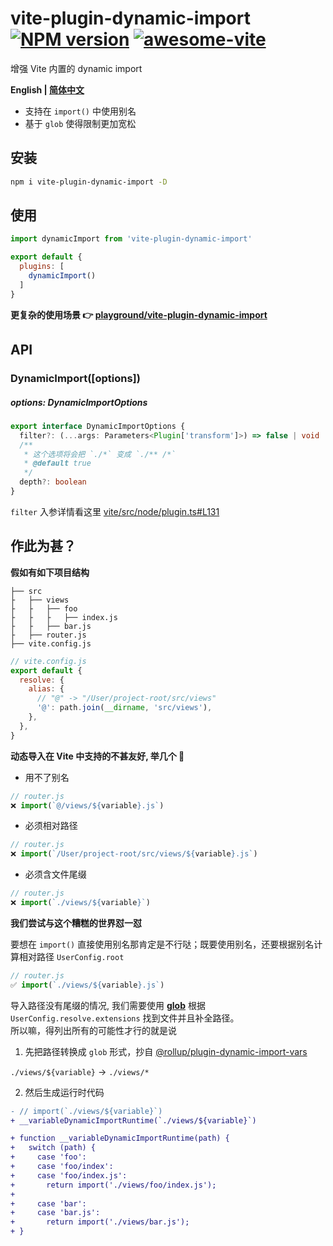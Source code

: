 # vite-plugin-dynamic-import [![NPM version](https://img.shields.io/npm/v/vite-plugin-dynamic-import.svg)](https://npmjs.org/package/vite-plugin-dynamic-import) [![awesome-vite](https://awesome.re/badge.svg)](https://github.com/vitejs/awesome-vite)

增强 Vite 内置的 dynamic import

**English | [简体中文](https://github.com/caoxiemeihao/vite-plugins/blob/main/packages/dynamic-import/README.zh-CN.md)**

- 支持在 `import()` 中使用别名
- 基于 `glob` 使得限制更加宽松

## 安装

```bash
npm i vite-plugin-dynamic-import -D
```

## 使用
```javascript
import dynamicImport from 'vite-plugin-dynamic-import'

export default {
  plugins: [
    dynamicImport()
  ]
}
```

**更复杂的使用场景 👉 [playground/vite-plugin-dynamic-import](https://github.com/caoxiemeihao/vite-plugins/tree/main/playground/vite-plugin-dynamic-import)**


## API

### DynamicImport([options])

##### options: DynamicImportOptions

```ts
export interface DynamicImportOptions {
  filter?: (...args: Parameters<Plugin['transform']>) => false | void | Promise<false | void>
  /**
   * 这个选项将会把 `./*` 变成 `./** /*`
   * @default true
   */
  depth?: boolean
}

```

`filter` 入参详情看这里 [vite/src/node/plugin.ts#L131](https://github.com/vitejs/vite/blob/9a7b133d45979de0604b9507d87a2ffa2187a387/packages/vite/src/node/plugin.ts#L131)
## 作此为甚？

**假如有如下项目结构**

```tree
├── src
├   ├── views
├   ├   ├── foo
├   ├   ├   ├── index.js
├   ├   ├── bar.js
├   ├── router.js
├── vite.config.js

```

```js
// vite.config.js
export default {
  resolve: {
    alias: {
      // "@" -> "/User/project-root/src/views"
      '@': path.join(__dirname, 'src/views'),
    },
  },
}
```

**动态导入在 Vite 中支持的不甚友好, 举几个 🌰**

- 用不了别名

```js
// router.js
❌ import(`@/views/${variable}.js`)
```

- 必须相对路径

```js
// router.js
❌ import(`/User/project-root/src/views/${variable}.js`)
```

- 必须含文件尾缀

```js
// router.js
❌ import(`./views/${variable}`)
```

**我们尝试与这个糟糕的世界怼一怼**

要想在 `import()` 直接使用别名那肯定是不行哒；既要使用别名，还要根据别名计算相对路径 `UserConfig.root`

```js
// router.js
✅ import(`./views/${variable}.js`)
```

导入路径没有尾缀的情况, 我们需要使用 **[glob](https://www.npmjs.com/package/fast-glob)** 根据 `UserConfig.resolve.extensions` 找到文件并且补全路径。    
所以嘛，得列出所有的可能性才行的就是说

1. 先把路径转换成 `glob` 形式，抄自 [@rollup/plugin-dynamic-import-vars](https://github.com/rollup/plugins/tree/master/packages/dynamic-import-vars#how-it-works)

`./views/${variable}` -> `./views/*`

2. 然后生成运行时代码

```diff
- // import(`./views/${variable}`)
+ __variableDynamicImportRuntime(`./views/${variable}`)

+ function __variableDynamicImportRuntime(path) {
+   switch (path) {
+     case 'foo':
+     case 'foo/index':
+     case 'foo/index.js':
+       return import('./views/foo/index.js');
+ 
+     case 'bar':
+     case 'bar.js':
+       return import('./views/bar.js');
+ }
```
